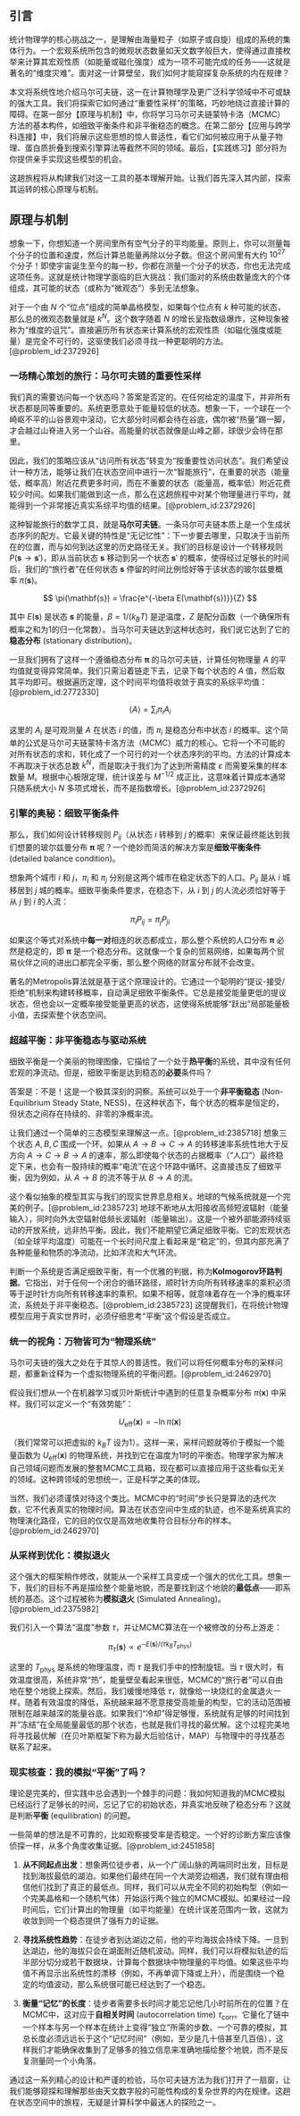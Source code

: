 ## 引言
统计物理学的核心挑战之一，是理解由海量粒子（如原子或自旋）组成的系统的集体行为。一个宏观系统所包含的微观状态数量如天文数字般巨大，使得通过直接枚举来计算其宏观性质（如能量或磁化强度）成为一项不可能完成的任务——这就是著名的“维度灾难”。面对这一计算壁垒，我们如何才能窥探复杂系统的内在规律？

本文将系统性地介绍马尔可夫链，这一在计算物理学及更广泛科学领域中不可或缺的强大工具。我们将探索它如何通过“重要性采样”的策略，巧妙地绕过直接计算的障碍。在第一部分【原理与机制】中，你将学习马尔可夫链蒙特卡洛（MCMC）方法的基本构件，如细致平衡条件和非平衡稳态的概念。在第二部分【应用与跨学科连接】中，我们将展示这些思想的惊人普适性，看它们如何被应用于从量子物理、蛋白质折叠到搜索引擎算法等截然不同的领域。最后，【实践练习】部分将为你提供亲手实现这些模型的机会。

这趟旅程将从构建我们对这一工具的基本理解开始。让我们首先深入其内部，探索其运转的核心原理与机制。

## 原理与机制

想象一下，你想知道一个房间里所有空气分子的平均能量。原则上，你可以测量每个分子的位置和速度，然后计算总能量再除以分子数。但这个房间里有大约 $10^{27}$ 个分子！即使宇宙诞生至今的每一秒，你都在测量一个分子的状态，你也无法完成这项任务。这就是统计物理学面临的巨大挑战：我们面对的系统由数量庞大的个体组成，其可能的状态（或称为“微观态”）多到无法想象。

对于一个由 $N$ 个“位点”组成的简单晶格模型，如果每个位点有 $k$ 种可能的状态，那么总的微观态数量就是 $k^N$。这个数字随着 $N$ 的增长呈指数级爆炸，这种现象被称为“维度的诅咒”。直接遍历所有状态来计算系统的宏观性质（如磁化强度或能量）是完全不可行的，这驱使我们必须寻找一种更聪明的方法。[@problem_id:2372926]

### 一场精心策划的旅行：马尔可夫链的重要性采样

我们真的需要访问每一个状态吗？答案是否定的。在任何给定的温度下，并非所有状态都是同等重要的。系统更愿意处于能量较低的状态。想象一下，一个球在一个崎岖不平的山谷景观中滚动，它大部分时间都会待在谷底，偶尔被“热量”踢一脚，才会越过山脊进入另一个山谷。高能量的状态就像是山峰之巅，球很少会待在那里。

因此，我们的策略应该从“访问所有状态”转变为“按重要性访问状态”。我们希望设计一种方法，能够让我们在状态空间中进行一次“智能旅行”，在重要的状态（能量低，概率高）附近花费更多时间，而在不重要的状态（能量高，概率低）附近花费较少时间。如果我们能做到这一点，那么在这趟旅程中对某个物理量进行平均，就能得到一个非常接近真实系综平均值的结果。[@problem_id:2372926]

这种智能旅行的数学工具，就是**马尔可夫链**。一条马尔可夫链本质上是一个生成状态序列的配方。它最关键的特性是“无记忆性”：下一步要去哪里，只取决于当前所在的位置，而与如何到达这里的历史路径无关。我们的目标是设计一个转移规则 $P(\mathbf{s} \to \mathbf{s}')$，即从当前状态 $\mathbf{s}$ 移动到另一个状态 $\mathbf{s}'$ 的概率，使得经过足够长的时间后，我们的“旅行者”在任何状态 $\mathbf{s}$ 停留的时间比例恰好等于该状态的玻尔兹曼概率 $\pi(\mathbf{s})$。

$$
\pi(\mathbf{s}) = \frac{e^{-\beta E(\mathbf{s})}}{Z}
$$

其中 $E(\mathbf{s})$ 是状态 $\mathbf{s}$ 的能量，$\beta = 1/(k_B T)$ 是逆温度，$Z$ 是配分函数（一个确保所有概率之和为1的归一化常数）。当马尔可夫链达到这种状态时，我们说它达到了它的**稳态分布** (stationary distribution)。

一旦我们拥有了这样一个遵循稳态分布 $\boldsymbol{\pi}$ 的马尔可夫链，计算任何物理量 $A$ 的平均值就变得异常简单。我们只需沿着链走下去，记录下每个状态的 $A$ 值，然后取其平均即可。根据遍历定理，这个时间平均值将收敛于真实的系综平均值：[@problem_id:2772330]

$$
\langle A \rangle = \sum_i \pi_i A_i
$$

这里的 $A_i$ 是可观测量 $A$ 在状态 $i$ 的值，而 $\pi_i$ 是稳态分布中状态 $i$ 的概率。这个简单的公式是马尔可夫链蒙特卡洛方法（MCMC）威力的核心。它将一个不可能的对所有状态的求和，转化成了一个可行的对一个状态序列的平均。方法的计算成本不再取决于状态总数 $k^N$，而是取决于我们为了达到所需精度 $\varepsilon$ 而需要采集的样本数量 $M$。根据中心极限定理，统计误差与 $M^{-1/2}$ 成正比，这意味着计算成本通常只随系统大小 $N$ 多项式增长，而不是指数增长。[@problem_id:2372926]

### 引擎的奥秘：细致平衡条件

那么，我们如何设计转移规则 $P_{ij}$（从状态 $i$ 转移到 $j$ 的概率）来保证最终能达到我们想要的玻尔兹曼分布 $\boldsymbol{\pi}$ 呢？一个绝妙而简洁的解决方案是**细致平衡条件** (detailed balance condition)。

想象两个城市 $i$ 和 $j$，$\pi_i$ 和 $\pi_j$ 分别是这两个城市在稳定状态下的人口。$P_{ij}$ 是从 $i$ 城移居到 $j$ 城的概率。细致平衡条件要求，在稳态下，从 $i$ 到 $j$ 的人流必须恰好等于从 $j$ 到 $i$ 的人流：

$$
\pi_i P_{ij} = \pi_j P_{ji}
$$

如果这个等式对系统中**每一对**相连的状态都成立，那么整个系统的人口分布 $\boldsymbol{\pi}$ 必然是稳定的，即 $\boldsymbol{\pi}$ 是一个稳态分布。这就像一个复杂的贸易网络，如果每两个贸易伙伴之间的进出口都完全平衡，那么整个网络的财富分布就不会改变。

著名的Metropolis算法就是基于这个原理设计的。它通过一个聪明的“提议-接受/拒绝”机制来构建转移概率，自动满足细致平衡条件。它总是接受能量更低的提议状态，但也会以一定概率接受能量更高的状态，这使得系统能够“跃出”局部能量极小值，去探索整个状态空间。

### 超越平衡：非平衡稳态与驱动系统

细致平衡是一个美丽的物理图像，它描绘了一个处于**热平衡**的系统，其中没有任何宏观的净流动。但是，细致平衡是达到稳态的**必要**条件吗？

答案是：不是！这是一个极其深刻的洞察。系统可以处于一个**非平衡稳态** (Non-Equilibrium Steady State, NESS)，在这种状态下，每个状态的概率是恒定的，但状态之间存在持续的、非零的净概率流。

让我们通过一个简单的三态模型来理解这一点。[@problem_id:2385718] 想象三个状态 $A, B, C$ 围成一个环。如果从 $A \to B \to C \to A$ 的转移速率系统性地大于反方向 $A \to C \to B \to A$ 的速率，那么即使每个状态的占据概率（“人口”）最终稳定下来，也会有一股持续的概率“电流”在这个环路中循环。这直接违反了细致平衡，因为例如，从 $A \to B$ 的流不等于从 $B \to A$ 的流。

这个看似抽象的模型其实与我们的现实世界息息相关。地球的气候系统就是一个完美的例子。[@problem_id:2385723] 地球不断地从太阳接收高频短波辐射（能量输入），同时向外太空辐射低频长波辐射（能量输出）。这是一个被外部能源持续驱动的开放系统，远非热平衡。因此，我们不能期望它满足细致平衡。它的宏观状态（如全球平均温度）可能在一个长时间尺度上看起来是“稳定”的，但其内部充满了各种能量和物质的净流动，比如洋流和大气环流。

判断一个系统是否满足细致平衡，有一个优雅的判据，称为**Kolmogorov环路判据**。它指出，对于任何一个闭合的循环路径，顺时针方向所有转移速率的乘积必须等于逆时针方向所有转移速率的乘积。如果不相等，就意味着存在一个净的概率环流，系统处于非平衡稳态。[@problem_id:2385723] 这提醒我们，在将统计物理模型应用于真实世界时，必须仔细思考“平衡”这个假设是否成立。

### 统一的视角：万物皆可为“物理系统”

马尔可夫链的强大之处在于其惊人的普适性。我们可以将任何概率分布的采样问题，都重新诠释为一个虚拟物理系统的平衡问题。[@problem_id:2462970]

假设我们想从一个在机器学习或贝叶斯统计中遇到的任意复杂概率分布 $\pi(\mathbf{x})$ 中采样。我们可以定义一个“有效势能”：

$$
U_{\text{eff}}(\mathbf{x}) = -\ln \pi(\mathbf{x})
$$

（我们常常可以把虚拟的 $k_B T$ 设为1）。这样一来，采样问题就等价于模拟一个能量函数为 $U_{\text{eff}}(\mathbf{x})$ 的物理系统，并找到它在温度为1时的平衡态。物理学家为解决自己领域问题而发展的整套MCMC工具箱，现在都可以直接应用于这些看似无关的领域。这种跨领域的思想统一，正是科学之美的体现。

当然，我们必须谨慎对待这个类比。MCMC中的“时间”步长只是算法的迭代次数，它不代表真实的物理时间。算法在状态空间中生成的轨迹，也不是系统真实的物理演化路径，它的目的仅仅是高效地收集符合目标分布的样本。[@problem_id:2462970]

### 从采样到优化：模拟退火

这个强大的框架稍作修改，就能从一个采样工具变成一个强大的优化工具。想象一下，我们的目标不再是描绘整个能量地貌，而是要找到这个地貌的**最低点**——即系统的基态。这个过程被称为**模拟退火** (Simulated Annealing)。[@problem_id:2375982]

我们引入一个算法“温度”参数 $\tau$，并让MCMC算法在一个被修改的分布上游走：

$$
\pi_{\tau}(\mathbf{s}) \propto e^{-E(\mathbf{s}) / (\tau k_B T_{\text{phys}})}
$$

这里的 $T_{\text{phys}}$ 是系统的物理温度，而 $\tau$ 是我们手中的控制旋钮。当 $\tau$ 很大时，有效温度很高，系统非常“热”，能量壁垒看起来很低，MCMC的“旅行者”可以自由地在整个地貌上探索。然后，我们缓慢地降低 $\tau$，就像给一块烧红的金属退火一样。随着有效温度的降低，系统越来越不愿意接受高能量的构型，它的活动范围被限制在越来越深的能量谷底。如果我们“冷却”得足够慢，系统就有足够的时间找到并“冻结”在全局能量最低的那个状态，也就是我们寻找的最优解。这个过程完美地将寻找最优解（在贝叶斯框架下称为最大后验估计，MAP）与物理中的寻找基态联系了起来。

### 现实核查：我的模拟“平衡”了吗？

理论是完美的，但实践中总会遇到一个棘手的问题：我如何知道我的MCMC模拟已经运行了足够长的时间，忘记了它的初始状态，并真实地反映了稳态分布？这就是判断**平衡** (equilibration) 的问题。

一些简单的想法是不可靠的，比如观察接受率是否稳定。一个好的诊断方案应该像侦探一样，从多个角度收集证据。[@problem_id:2451858]

1.  **从不同起点出发**：想象两位徒步者，从一个广阔山脉的两端同时出发，目标是找到海拔最低的湖泊。如果他们最终在同一个大湖旁边相遇，我们就有理由相信他们找到了真正的最低点。同样，我们可以从完全不同的初始构型（例如一个完美晶格和一个随机气体）开始运行两个独立的MCMC模拟。如果经过一段时间后，它们计算出的物理量（如平均能量）在统计误差范围内一致，这就为收敛到同一个稳态提供了强有力的证据。

2.  **寻找系统性趋势**：在徒步者到达湖边之前，他的平均海拔会持续下降。一旦到达湖边，他的海拔只会在湖面附近随机波动。同样，我们可以将模拟轨迹的后半部分切分成若干数据块，计算每个数据块中物理量的平均值。如果这些平均值不再显示出系统性的漂移（例如，不再单调下降或上升），而是围绕一个稳定的均值波动，那么系统很可能已经达到了一个稳态。

3.  **衡量“记忆”的长度**：徒步者需要多长时间才能忘记他几小时前所在的位置？在MCMC中，这对应于**自相关时间** (autocorrelation time) $\tau_{\text{corr}}$。它量化了链中一个样本与另一个样本在统计上变得“独立”所需的步数。一个可靠的模拟，其总长度必须远远长于这个“记忆时间”（例如，至少是几十倍甚至几百倍），这样我们才能确保收集到了足够多的独立信息来准确地描绘整个地貌，而不是反复测量同一个小角落。

通过这一系列精心的设计和严谨的检验，马尔可夫链方法为我们打开了一扇窗，让我们能够窥探和理解那些由天文数字般的可能性构成的复杂世界的内在规律。这趟在状态空间中的旅程，无疑是计算科学中最迷人的探险之一。